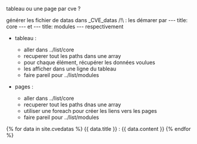 tableau ou une page par cve ?


générer les fichier de datas dans _CVE_datas
/!\ : les démarer par --- title: core --- et --- title: modules --- respectivement


 - tableau :
    - aller dans ../list/core
    - recuperer tout les paths dans une array
    - pour chaque élément, récupérer les données voulues
    - les afficher dans une ligne du tableau
    - faire pareil pour ../list/modules

 - pages :
    - aller dans ../list/core
    - recuperer tout les paths dnas une array
    - utiliser une foreach pour créer les liens vers les pages
    - faire pareil pour ../list/modules

{% for data in site.cvedatas %}
    {{ data.title }} : {{ data.content }}
{% endfor %}